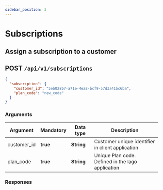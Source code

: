 ```yaml
---
sidebar_position: 3
---
```


# Subscriptions

## Assign a subscription to a customer

## POST `/api/v1/subscriptions`

```json
{
  "subscription": {
    "customer_id": "5eb02857-a71e-4ea2-bcf9-57d3a41bc6ba",
    "plan_code": "new_code"
  }
}
```

### Arguments

| Argument | Mandatory | Data type | Description |
|--|--|--|--|
| customer_id | **true** | **String** | Customer unique identifier in client application |
| plan_code | **true** | **String** | Unique Plan code.<br/>Defined in the lago application |

### Responses
